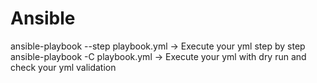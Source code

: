 # Ansible

ansible-playbook --step playbook.yml -> Execute your yml step by step
ansible-playbook -C playbook.yml -> Execute your yml with dry run and check your yml validation
